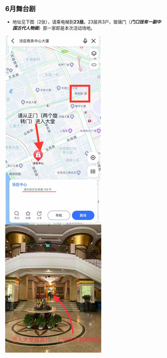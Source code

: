 ## 6月舞台剧

- 地址见下图（2张），请乘电梯到**23层**。23层共3户，玻璃门（***门口挂有一副中国古代人物画***）那一家即是本次活动场地。


![地址](assets/posters/address.JPG)



